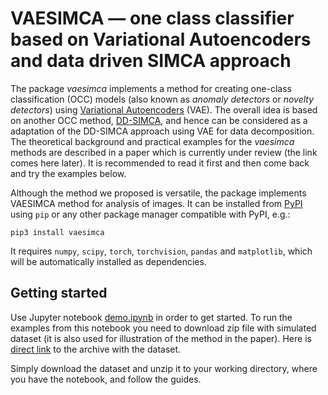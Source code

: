 # VAESIMCA — one class classifier based on Variational Autoencoders and data driven SIMCA approach

The package *vaesimca* implements a method for creating one-class classification (OCC) models (also known as *anomaly detectors* or *novelty detectors*) using [Variational Autoencoders](https://en.wikipedia.org/wiki/Variational_autoencoder) (VAE). The overall idea is based on another OCC method, [DD-SIMCA](http://dx.doi.org/10.1002/cem.3556), and hence can be considered as a adaptation of the DD-SIMCA approach using VAE for data decomposition. The theoretical background and practical examples for the *vaesimca* methods are described in a paper which is currently under review (the link comes here later). It is recommended to read it first and then come back and try the examples below.

Although the method we proposed is versatile, the package implements VAESIMCA method for analysis of images. It can be installed from [PyPI](https://pypi.org) using `pip` or any other package manager compatible with PyPI, e.g.:

```
pip3 install vaesimca
```

It requires `numpy`, `scipy`, `torch`, `torchvision`, `pandas` and `matplotlib`,  which will be automatically installed as dependencies.


## Getting started

Use Jupyter notebook [demo.ipynb](./demo/demo.ipynb) in order to get started. To run the examples from this notebook you need to download zip file with simulated dataset (it is also used for illustration of the method in the paper). Here is [direct link](./demo/images_simulated.zip) to the archive with the dataset.

Simply download the dataset and unzip it to your working directory, where you have the notebook, and follow the guides.

